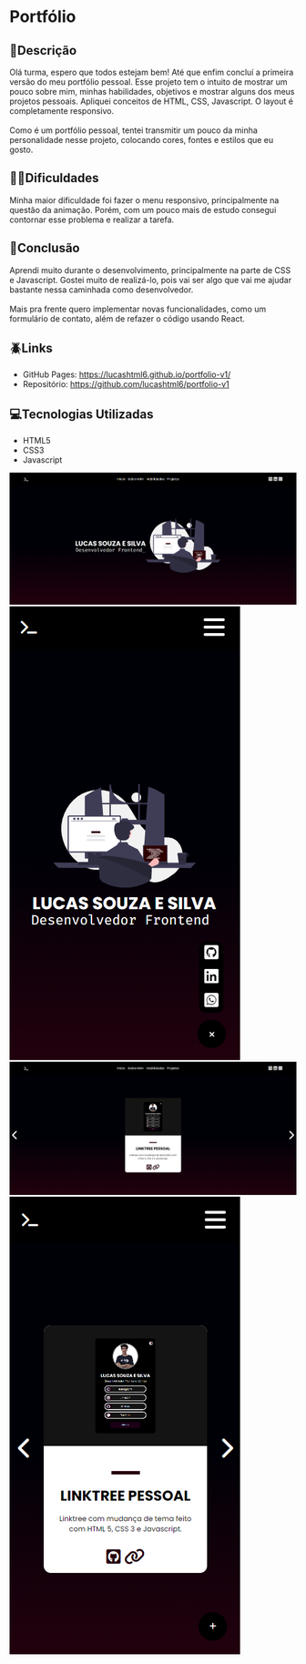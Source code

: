 # Portfólio

## 📃Descrição
Olá turma, espero que todos estejam bem! Até que enfim concluí a primeira versão do meu portfólio pessoal. Esse projeto tem o intuito de mostrar um pouco sobre mim, minhas habilidades, objetivos e mostrar alguns dos meus projetos pessoais. Apliquei conceitos de HTML, CSS, Javascript. O layout é completamente responsivo.
<br><br>Como é um portfólio pessoal, tentei transmitir um pouco da minha personalidade nesse projeto, colocando cores, fontes e estilos que eu gosto.

## 🏋️‍♀️Dificuldades 
Minha maior dificuldade foi fazer o menu responsivo, principalmente na questão da animação. Porém, com um pouco mais de estudo consegui contornar esse problema e realizar a tarefa.

## 🧠Conclusão
Aprendi muito durante o desenvolvimento, principalmente na parte de CSS e Javascript. Gostei muito de realizá-lo, pois vai ser algo que vai me ajudar bastante nessa caminhada como desenvolvedor. <br> <br> Mais pra frente quero implementar novas funcionalidades, como um formulário de contato, além de refazer o código usando React.

## 🪲Links
- GitHub Pages: https://lucashtml6.github.io/portfolio-v1/
- Repositório: https://github.com/lucashtml6/portfolio-v1


## 💻Tecnologias Utilizadas
- HTML5
- CSS3
- Javascript 

<img src="./src/assets/images/tela-inicial.png" alt="print da tela inicial desktop">
<img src="./src/assets/images/tela-inicial-responsiva.png" alt="print da tela inicial mobile">
<img src="./src/assets/images/tela-projetos.png" alt="print da tela de projetos desktop">
<img src="./src/assets/images/tela-projetos-responsiva.png" alt="print da tela de projetos mobile">